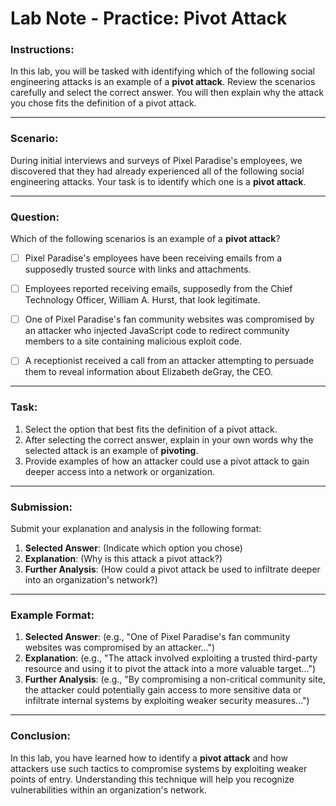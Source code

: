 # Lab Note - Practice: Pivot Attack

### Instructions:
In this lab, you will be tasked with identifying which of the following social engineering attacks is an example of a **pivot attack**. Review the scenarios carefully and select the correct answer. You will then explain why the attack you chose fits the definition of a pivot attack.

---

### Scenario:

During initial interviews and surveys of Pixel Paradise's employees, we discovered that they had already experienced all of the following social engineering attacks. Your task is to identify which one is a **pivot attack**.

---

### Question:

Which of the following scenarios is an example of a **pivot attack**?

- [ ] Pixel Paradise's employees have been receiving emails from a supposedly trusted source with links and attachments.
  
- [ ] Employees reported receiving emails, supposedly from the Chief Technology Officer, William A. Hurst, that look legitimate.

- [ ] One of Pixel Paradise's fan community websites was compromised by an attacker who injected JavaScript code to redirect community members to a site containing malicious exploit code.

- [ ] A receptionist received a call from an attacker attempting to persuade them to reveal information about Elizabeth deGray, the CEO.

---

### Task:

1. Select the option that best fits the definition of a pivot attack.
2. After selecting the correct answer, explain in your own words why the selected attack is an example of **pivoting**.
3. Provide examples of how an attacker could use a pivot attack to gain deeper access into a network or organization.

---

### Submission:

Submit your explanation and analysis in the following format:

1. **Selected Answer**: (Indicate which option you chose)
2. **Explanation**: (Why is this attack a pivot attack?)
3. **Further Analysis**: (How could a pivot attack be used to infiltrate deeper into an organization's network?)

---

### Example Format:
1. **Selected Answer**: (e.g., "One of Pixel Paradise's fan community websites was compromised by an attacker...")
2. **Explanation**: (e.g., "The attack involved exploiting a trusted third-party resource and using it to pivot the attack into a more valuable target...")
3. **Further Analysis**: (e.g., "By compromising a non-critical community site, the attacker could potentially gain access to more sensitive data or infiltrate internal systems by exploiting weaker security measures...")

---

### Conclusion:

In this lab, you have learned how to identify a **pivot attack** and how attackers use such tactics to compromise systems by exploiting weaker points of entry. Understanding this technique will help you recognize vulnerabilities within an organization's network.

